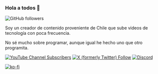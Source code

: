 ### Hola a todos 👋
![GitHub followers](https://img.shields.io/github/followers/MasterJayanX)
<!--
**MasterJayanX/MasterJayanX** is a ✨ _special_ ✨ repository because its `README.md` (this file) appears on your GitHub profile.

Here are some ideas to get you started:

- 🔭 I’m currently working on ...
- 🌱 I’m currently learning ...
- 👯 I’m looking to collaborate on ...
- 🤔 I’m looking for help with ...
- 💬 Ask me about ...
- 📫 How to reach me: ...
- 😄 Pronouns: ...
- ⚡ Fun fact: ...
-->
Soy un creador de contenido proveniente de Chile que sube videos de tecnología con poca frecuencia.

No sé mucho sobre programar, aunque igual he hecho uno que otro programita.

[![YouTube Channel Subscribers](https://img.shields.io/youtube/channel/subscribers/UChsrjGhvI1Cg68PlQckYTzA)](https://www.youtube.com/channel/UChsrjGhvI1Cg68PlQckYTzA) [![X (formerly Twitter) Follow](https://img.shields.io/twitter/follow/masterjayanx)](https://twitter.com/intent/follow?screen_name=masterjayanx) [![Discord](https://img.shields.io/discord/1011076802594209914)](https://discord.com/invite/CnGvUrPjtR)

[![ko-fi](https://ko-fi.com/img/githubbutton_sm.svg)](https://ko-fi.com/D1D37FMC3)
